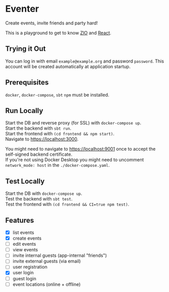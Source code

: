 # Eventer

Create events, invite friends and party hard!

This is a playground to get to know [ZIO](https://zio.dev/) and [React](https://reactjs.org/).


## Trying it Out

You can log in with email `example@example.org` and password `password`.
This account will be created automatically at application startup.


## Prerequisites

`docker`, `docker-compose`, `sbt` `npm` must be installed.


## Run Locally

Start the DB and reverse proxy (for SSL) with `docker-compose up`.  
Start the backend with `sbt run`.  
Start the frontend with `(cd frontend && npm start)`.  
Navigate to [https://localhost:3000](https://localhost:3000).

You might need to navigate to [https://localhost:9001](https://localhost:9001) once to accept the self-signed backend certificate.  
If you're not using Docker Desktop you might need to uncomment `network_mode: host` in the `./docker-compose.yaml`.


## Test Locally

Start the DB with `docker-compose up`.  
Test the backend with `sbt test`.  
Test the frontend with `(cd frontend && CI=true npm test)`.


## Features

- [x] list events
- [x] create events
- [ ] edit events
- [ ] view events
- [ ] invite internal guests (app-internal "friends")
- [ ] invite external guests (via email)
- [ ] user registration
- [x] user login
- [ ] guest login
- [ ] event locations (online + offline)